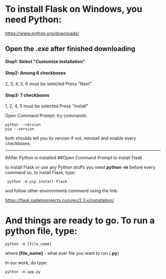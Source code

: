 # To install Flask on Windows, you need Python:

https://www.python.org/downloads/

## Open the *.exe* after finished downloading

#### Step1: Select "Customize Installation"

#### Step2: Among 6 checkboxes
2, 3, 4, 5, 6 must be selected
Press "Next"

#### Step3: 7 checkboxes
1, 2, 4, 5 must be selected
Press "Install"

Open Command Prompt:
try commands:
```
python --version
pip --version
```
both shoulds tell you its version
if not, reinstall and enable every checkboxes

--------------------------------------------------------------

#After Python is installed
##Open Command Prompt to install Flask

to install Flask or use any Python stuffs
you need **python -m** before every command
so, to install Flask, type:
```	
 python -m pip install Flask
```
and follow other environments command using the link:

https://flask.palletsprojects.com/en/2.3.x/installation/

# And things are ready to go. To run a python file, type:
```
python -m [file_name]
```

where **[file_name]** - what ever file you want to run (**.py**)

In our work, do type:
```
python -m app.py
```
